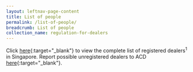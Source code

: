 ```yaml
---
layout: leftnav-page-content
title: List of people
permalink: /list-of-people/
breadcrumb: List of people
collection_name: regulation-for-dealers
---
```


Click [here](/images/List%20of%20Registered%20Dealers.pdf){:target="_blank"} to view the complete list of registered dealers<sup>1</sup> in Singapore. Report possible unregistered dealers to ACD [here](https://eservices.mlaw.gov.sg/enquiry/){:target="_blank"}.
